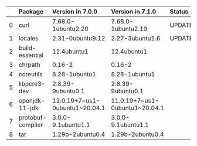 <!-- markdown-link-check-disable -->

|    | Package           | Version in 7.0.0               | Version in 7.1.0               | Status   |
|---:|:------------------|:-------------------------------|:-------------------------------|:---------|
|  0 | curl              | 7.68.0-1ubuntu2.20             | 7.68.0-1ubuntu2.19             | UPDATED  |
|  1 | locales           | 2.31-0ubuntu9.12               | 2.27-3ubuntu1.6                | UPDATED  |
|  2 | build-essential   | 12.4ubuntu1                    | 12.4ubuntu1                    |          |
|  3 | chrpath           | 0.16-2                         | 0.16-2                         |          |
|  4 | coreutils         | 8.28-1ubuntu1                  | 8.28-1ubuntu1                  |          |
|  5 | libpcre3-dev      | 2:8.39-9ubuntu0.1              | 2:8.39-9ubuntu0.1              |          |
|  6 | openjdk-11-jdk    | 11.0.19+7~us1-0ubuntu1~20.04.1 | 11.0.19+7~us1-0ubuntu1~20.04.1 |          |
|  7 | protobuf-compiler | 3.0.0-9.1ubuntu1.1             | 3.0.0-9.1ubuntu1.1             |          |
|  8 | tar               | 1.29b-2ubuntu0.4               | 1.29b-2ubuntu0.4               |          |